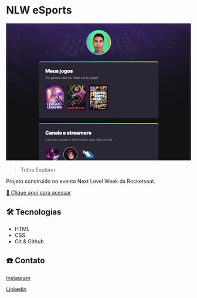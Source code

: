 # NLW eSports

![preview](./.github/preview.png)

> Trilha Explorer

Projeto construído no evento Next Level Week da Rocketseat.

[🔗 Clique aqui para acessar](https://enzocauex.github.io/nlw-esports/)

## 🛠️ Tecnologias

- HTML
- CSS
- Git & Github

## ☎️ Contato

[Instagram](https://instagram.com/enzocauex/)

[Linkedin](https://enzocauex.github.io/nlw-esports/)
